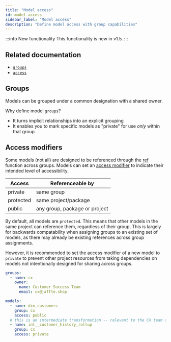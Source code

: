 ```yaml
---
title: "Model access"
id: model-access
sidebar_label: "Model access"
description: "Define model access with group capabilities"
---
```


<VersionBlock lastVersion="1.5">

:::info New functionality
This functionality is new in v1.5.
:::

</VersionBlock>


## Related documentation
* [`groups`](build/groups)
* [`access`](resource-properties/access)

## Groups

Models can be grouped under a common designation with a shared owner.

Why define model `groups`?
- It turns implicit relationships into an explicit grouping
- It enables you to mark specific models as "private" for use _only_ within that group

## Access modifiers

Some models (not all) are designed to be referenced through the [ref](ref) function across groups. Models can set an [access modifier](https://en.wikipedia.org/wiki/Access_modifiers) to indicate their intended level of accessibility.

| Access    | Referenceable by              |
|-----------|-------------------------------|
| private   | same group                    |
| protected | same project/package          |
| public    | any group, package or project |

By default, all models are `protected`. This means that other models in the same project can reference them, regardless of their group. This is largely for backwards compatability when assigning groups to an existing set of models, as there may already be existing references across group assignments.

However, it is recommended to set the access modifier of a new model to `private` to prevent other project resources from taking dependencies on models not intentionally designed for sharing across groups.

<File name="models/marts/customers.yml">

```yaml
groups:
  - name: cx
    owner:
      name: Customer Success Team
      email: cx@jaffle.shop

models:
  - name: dim_customers
    group: cx
    access: public
  # this is an intermediate transformation -- relevant to the CX team only
  - name: int__customer_history_rollup
    group: cx
    access: private
```

</File>

